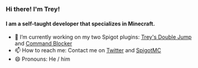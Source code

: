 ### Hi there! I'm Trey!

#### I am a self-taught developer that specializes in Minecraft.

- 🔭 I’m currently working on my two Spigot plugins: [Trey's Double Jump](https://github.com/TreyRuffy/TreysDoubleJump) and [Command Blocker](https://github.com/TreyRuffy/CommandBlocker)
- 📫 How to reach me: Contact me on [Twitter](https://twitter.com/TreyRuffy) and [SpigotMC](https://www.spigotmc.org/members/treyruffy.31262/)
- 😄 Pronouns: He / him 
